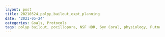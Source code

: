 ```yaml
---
layout: post
title: 20210524_polyp_bailout_expt_planning
date: '2021-05-24'
categories: Goals, Protocols
tags: polyp bailout, pocillopora, NSF HDR, Syn Coral, physiology, Putnam Lab
---
```

